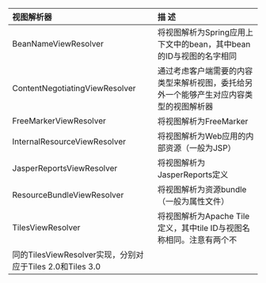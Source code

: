 | 视图解析器 | 描 述 |
| :--- | :--- |
| BeanNameViewResolver | 将视图解析为Spring应用上下文中的bean，其中bean的ID与视图的名字相同 |
| ContentNegotiatingViewResolver | 通过考虑客户端需要的内容类型来解析视图，委托给另外一个能够产生对应内容类型的视图解析器 |
| FreeMarkerViewResolver | 将视图解析为FreeMarker |
| InternalResourceViewResolver | 将视图解析为Web应用的内部资源（一般为JSP） |
| JasperReportsViewResolver | 将视图解析为JasperReports定义 |
| ResourceBundleViewResolver  | 将视图解析为资源bundle（一般为属性文件） |
| TilesViewResolver  | 将视图解析为Apache Tile定义，其中tile ID与视图名称相同。注意有两个不同的TilesViewResolver实现，分别对应于Tiles 2.0和Tiles 3.0 |



